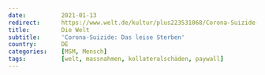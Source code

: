 ```yaml
---
date:          2021-01-13
redirect:      https://www.welt.de/kultur/plus223531068/Corona-Suizide-Das-leise-Sterben.html
title:         Die Welt
subtitle:      'Corona-Suizide: Das leise Sterben'
country:       DE
categories:    [MSM, Mensch]
tags:          [welt, massnahmen, kollateralschäden, paywall]
---
```

